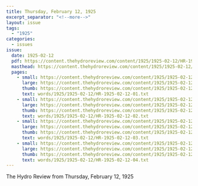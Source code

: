 ```yaml
---
title: Thursday, February 12, 1925
excerpt_separator: "<!--more-->"
layout: issue
tags:
  - "1925"
categories:
  - issues
issue:
  date: 1925-02-12
  pdf: https://content.thehydroreview.com/content/1925/1925-02-12/HR-1925-02-12.pdf
  masthead: https://content.thehydroreview.com/content/1925/1925-02-12/masthead/HR-1925-02-12.jpg
  pages:
    - small: https://content.thehydroreview.com/content/1925/1925-02-12/small/HR-1925-02-12-01.jpg
      large: https://content.thehydroreview.com/content/1925/1925-02-12/large/HR-1925-02-12-01.jpg
      thumb: https://content.thehydroreview.com/content/1925/1925-02-12/thumbnails/HR-1925-02-12-01.jpg
      text: words/1925/1925-02-12/HR-1925-02-12-01.txt
    - small: https://content.thehydroreview.com/content/1925/1925-02-12/small/HR-1925-02-12-02.jpg
      large: https://content.thehydroreview.com/content/1925/1925-02-12/large/HR-1925-02-12-02.jpg
      thumb: https://content.thehydroreview.com/content/1925/1925-02-12/thumbnails/HR-1925-02-12-02.jpg
      text: words/1925/1925-02-12/HR-1925-02-12-02.txt
    - small: https://content.thehydroreview.com/content/1925/1925-02-12/small/HR-1925-02-12-03.jpg
      large: https://content.thehydroreview.com/content/1925/1925-02-12/large/HR-1925-02-12-03.jpg
      thumb: https://content.thehydroreview.com/content/1925/1925-02-12/thumbnails/HR-1925-02-12-03.jpg
      text: words/1925/1925-02-12/HR-1925-02-12-03.txt
    - small: https://content.thehydroreview.com/content/1925/1925-02-12/small/HR-1925-02-12-04.jpg
      large: https://content.thehydroreview.com/content/1925/1925-02-12/large/HR-1925-02-12-04.jpg
      thumb: https://content.thehydroreview.com/content/1925/1925-02-12/thumbnails/HR-1925-02-12-04.jpg
      text: words/1925/1925-02-12/HR-1925-02-12-04.txt
---
```


The Hydro Review from Thursday, February 12, 1925

<!--more-->

